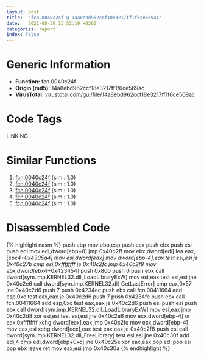 ```yaml
---
layout: post
title:  "fcn.0040c24f @ 14a8ebd962ccf18e3217ff1f6ce569ac"
date:   2021-08-30 15:52:19 +0300
categories: report
index: false
---
```


# Generic Information
- **Function:** fcn.0040c24f
- **Origin (md5):** 14a8ebd962ccf18e3217ff1f6ce569ac
- **VirusTotal:** [virustotal.com/gui/file/14a8ebd962ccf18e3217ff1f6ce569ac][virustotal_ref]

# Code Tags
<span class="tag" id="LINKING">LINKING</span>


# Similar Functions

1. [fcn.0040c24f][similar_1_ref] (sim.: 1.0)
2. [fcn.0040c24f][similar_2_ref] (sim.: 1.0)
3. [fcn.0040c24f][similar_3_ref] (sim.: 1.0)
4. [fcn.0040c24f][similar_4_ref] (sim.: 1.0)
5. [fcn.0040c24f][similar_5_ref] (sim.: 1.0)


# Disassembled Code

{% highlight nasm %}
push ebp
mov ebp,esp
push ecx
push ebx
push esi
push edi
mov edi,dword[ebp+8]
jmp 0x40c2ff
mov ebx,dword[edi]
lea eax,[ebx*4+0x4305a4]
mov esi,dword[eax]
mov dword[ebp-4],eax
test esi,esi
je 0x40c27b
cmp esi,0xffffffff
je 0x40c2fc
jmp 0x40c2f8
mov ebx,dword[ebx*4+0x423454]
push 0x800
push 0
push ebx
call dword[sym.imp.KERNEL32.dll_LoadLibraryExW]
mov esi,eax
test esi,esi
jne 0x40c2e6
call dword[sym.imp.KERNEL32.dll_GetLastError]
cmp eax,0x57
jne 0x40c2d6
push 7
push 0x4234ec
push ebx
call fcn.00411664
add esp,0xc
test eax,eax
je 0x40c2d6
push 7
push 0x4234fc
push ebx
call fcn.00411664
add esp,0xc
test eax,eax
je 0x40c2d6
push esi
push esi
push ebx
call dword[sym.imp.KERNEL32.dll_LoadLibraryExW]
mov esi,eax
jmp 0x40c2d8
xor esi,esi
test esi,esi
jne 0x40c2e6
mov ecx,dword[ebp-4]
or eax,0xffffffff
xchg dword[ecx],eax
jmp 0x40c2fc
mov ecx,dword[ebp-4]
mov eax,esi
xchg dword[ecx],eax
test eax,eax
je 0x40c2f8
push esi
call dword[sym.imp.KERNEL32.dll_FreeLibrary]
test esi,esi
jne 0x40c30f
add edi,4
cmp edi,dword[ebp+0xc]
jne 0x40c25e
xor eax,eax
pop edi
pop esi
pop ebx
leave 
ret 
mov eax,esi
jmp 0x40c30a
{% endhighlight %}


[similar_1_ref]: /report/fcn.0040c24f@c306da4f141a92c569dc12829e8ed848
[similar_2_ref]: /report/fcn.0040c24f@ce89505d1998cb8719c6ac390eeeb98e
[similar_3_ref]: /report/fcn.0040c24f@392603f57220d3cbcf6b89fd2a3b66d1
[similar_4_ref]: /report/fcn.0040c24f@c0fbfc4cef1ecede556cacbbe4d7ee86
[similar_5_ref]: /report/fcn.0040c24f@7d5ad43afeba8a6926c6de511e22a2ee
[virustotal_ref]: https://www.virustotal.com/gui/file/14a8ebd962ccf18e3217ff1f6ce569ac